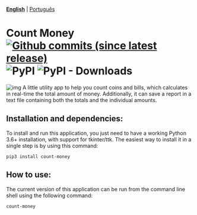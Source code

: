 **[English](https://github.com/victordomingos/count-money/blob/master/README.md)** | [Portugu&ecirc;s](https://github.com/victordomingos/count-money/blob/master/README_PT.md)

# Count Money [![Github commits (since latest release)](https://img.shields.io/github/commits-since/victordomingos/count-money/latest.svg)](https://github.com/victordomingos/count-money) ![PyPI](https://img.shields.io/pypi/v/count-money) ![PyPI - Downloads](https://img.shields.io/pypi/dm/count-money)

![img](https://github.com/victordomingos/count-money/raw/master/screenshots/screenshot_en.png)
A little utility app to help you count coins and bills, which calculates in real-time the total amount of money.
Additionally, it can save a report in a text file containing both the totals and the individual amounts.

## Installation and dependencies:

To install and run this application, you just need to have a working
Python 3.6+ installation, with support for tkinter/ttk. The easiest way to install it in a single step is
by using this command:

```
pip3 install count-money
```

## How to use:

The current version of this application can be run from the command line shell using the following command:

```
count-money
```

